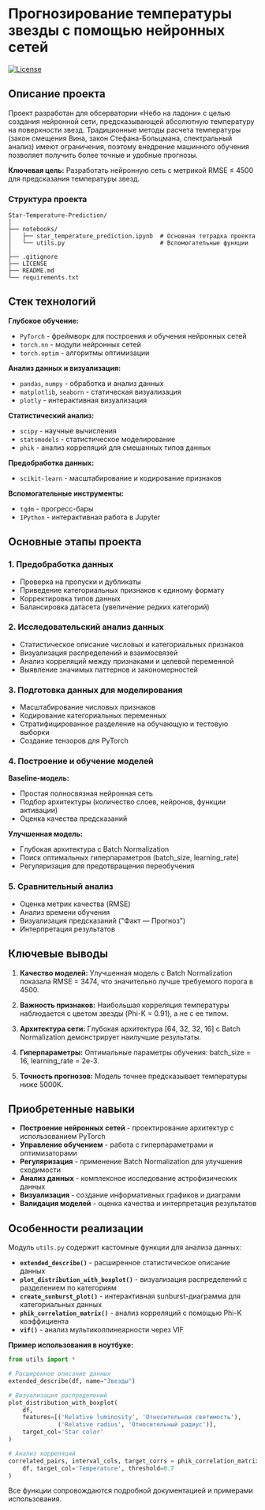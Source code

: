# Прогнозирование температуры звезды с помощью нейронных сетей

[![License](https://img.shields.io/badge/License-MIT-green)](LICENSE)

## Описание проекта

Проект разработан для обсерватории «Небо на ладони» с целью создания нейронной сети, предсказывающей абсолютную температуру на поверхности звезд. Традиционные методы расчета температуры (закон смещения Вина, закон Стефана-Больцмана, спектральный анализ) имеют ограничения, поэтому внедрение машинного обучения позволяет получить более точные и удобные прогнозы.

**Ключевая цель:** Разработать нейронную сеть с метрикой RMSE ≤ 4500 для предсказания температуры звезд.

### Структура проекта

```
Star-Temperature-Prediction/
│
├── notebooks/
│   ├── star_temperature_prediction.ipynb  # Основная тетрадка проекта
│   └── utils.py                           # Вспомогательные функции
│
├── .gitignore
├── LICENSE
├── README.md
└── requirements.txt
```

## Стек технологий

**Глубокое обучение:**
- `PyTorch` - фреймворк для построения и обучения нейронных сетей
- `torch.nn` - модули нейронных сетей
- `torch.optim` - алгоритмы оптимизации

**Анализ данных и визуализация:**
- `pandas`, `numpy` - обработка и анализ данных
- `matplotlib`, `seaborn` - статическая визуализация
- `plotly` - интерактивная визуализация

**Статистический анализ:**
- `scipy` - научные вычисления
- `statsmodels` - статистическое моделирование
- `phik` - анализ корреляций для смешанных типов данных

**Предобработка данных:**
- `scikit-learn` - масштабирование и кодирование признаков

**Вспомогательные инструменты:**
- `tqdm` - прогресс-бары
- `IPython` - интерактивная работа в Jupyter

## Основные этапы проекта

### 1. Предобработка данных
- Проверка на пропуски и дубликаты
- Приведение категориальных признаков к единому формату
- Корректировка типов данных
- Балансировка датасета (увеличение редких категорий)

### 2. Исследовательский анализ данных
- Статистическое описание числовых и категориальных признаков
- Визуализация распределений и взаимосвязей
- Анализ корреляций между признаками и целевой переменной
- Выявление значимых паттернов и закономерностей

### 3. Подготовка данных для моделирования
- Масштабирование числовых признаков
- Кодирование категориальных переменных
- Стратифицированное разделение на обучающую и тестовую выборки
- Создание тензоров для PyTorch

### 4. Построение и обучение моделей
**Baseline-модель:**
- Простая полносвязная нейронная сеть
- Подбор архитектуры (количество слоев, нейронов, функции активации)
- Оценка качества предсказаний

**Улучшенная модель:**
- Глубокая архитектура с Batch Normalization
- Поиск оптимальных гиперпараметров (batch_size, learning_rate)
- Регуляризация для предотвращения переобучения

### 5. Сравнительный анализ
- Оценка метрик качества (RMSE)
- Анализ времени обучения
- Визуализация предсказаний ("Факт — Прогноз")
- Интерпретация результатов

## Ключевые выводы

1. **Качество моделей:** Улучшенная модель с Batch Normalization показала RMSE = 3474, что значительно лучше требуемого порога в 4500.

2. **Важность признаков:** Наибольшая корреляция температуры наблюдается с цветом звезды (Phi-K = 0.91), а не с ее типом.

3. **Архитектура сети:** Глубокая архитектура [64, 32, 32, 16] с Batch Normalization демонстрирует наилучшие результаты.

4. **Гиперпараметры:** Оптимальные параметры обучения: batch_size = 16, learning_rate = 2e-3.

5. **Точность прогнозов:** Модель точнее предсказывает температуры ниже 5000K.

## Приобретенные навыки

- **Построение нейронных сетей** - проектирование архитектур с использованием PyTorch
- **Управление обучением** - работа с гиперпараметрами и оптимизаторами
- **Регуляризация** - применение Batch Normalization для улучшения сходимости
- **Анализ данных** - комплексное исследование астрофизических данных
- **Визуализация** - создание информативных графиков и диаграмм
- **Валидация моделей** - оценка качества и интерпретация результатов

## Особенности реализации

Модуль `utils.py` содержит кастомные функции для анализа данных:

- **`extended_describe()`** - расширенное статистическое описание данных
- **`plot_distribution_with_boxplot()`** - визуализация распределений с разделением по категориям
- **`create_sunburst_plot()`** - интерактивная sunburst-диаграмма для категориальных данных
- **`phik_correlation_matrix()`** - анализ корреляций с помощью Phi-K коэффициента
- **`vif()`** - анализ мультиколлинеарности через VIF

**Пример использования в ноутбуке:**
```python
from utils import *

# Расширенное описание данных
extended_describe(df, name="Звезды")

# Визуализация распределений
plot_distribution_with_boxplot(
    df, 
    features=[('Relative luminosity', 'Относительная светимость'), 
              ('Relative radius', 'Относительный радиус')],
    target_col='Star color'
)

# Анализ корреляций
correlated_pairs, interval_cols, target_corrs = phik_correlation_matrix(
    df, target_col='Temperature', threshold=0.7
)
```

Все функции сопровождаются подробной документацией и примерами использования.

